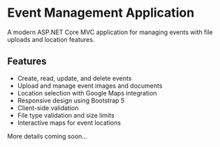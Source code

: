 # Event Management Application

A modern ASP.NET Core MVC application for managing events with file uploads and location features.

## Features

- Create, read, update, and delete events
- Upload and manage event images and documents
- Location selection with Google Maps integration
- Responsive design using Bootstrap 5
- Client-side validation
- File type validation and size limits
- Interactive maps for event locations

More details coming soon...
